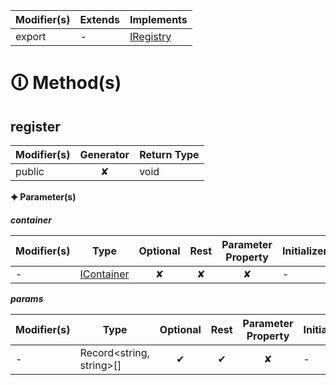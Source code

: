 | Modifier(s)                            | Extends                      | Implements                                    |
|----------------------------------------|------------------------------|-----------------------------------------------|
| export | - | [IRegistry](https://hamedfathi.gitbook.io/aurelia-2-doc-api/kernel/interface/di/iregistry) |

# &#128712; Method(s)

## register

| Modifier(s)                              | Generator                          | Return Type                       |
|------------------------------------------|:----------------------------------:|-----------------------------------|
| public | ✘ | void |

**&#128966; Parameter(s)**

_**container**_

| Modifier(s)                              | Type                        | Optional                           | Rest                          | Parameter Property                          | Initializer                       |
|------------------------------------------|-----------------------------|:----------------------------------:|:-----------------------------:|:-------------------------------------------:|-----------------------------------|
| - | [IContainer](https://hamedfathi.gitbook.io/aurelia-2-doc-api/kernel/interface/di/icontainer) | ✘  | ✘ | ✘ | - |

_**params**_

| Modifier(s)                              | Type                        | Optional                           | Rest                          | Parameter Property                          | Initializer                       |
|------------------------------------------|-----------------------------|:----------------------------------:|:-----------------------------:|:-------------------------------------------:|-----------------------------------|
| - | Record&lt;string, string&gt;[] | ✔  | ✔ | ✘ | - |